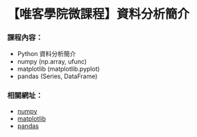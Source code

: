 # 【唯客學院微課程】資料分析簡介

### 課程內容：

* Python 資料分析簡介
* numpy (np.array, ufunc)
* matplotlib (matplotlib.pyplot)
* pandas (Series, DataFrame)

### 相關網址：

* [numpy](https://numpy.org/)
* [matplotlib](https://matplotlib.org/)
* [pandas](https://pandas.pydata.org/)